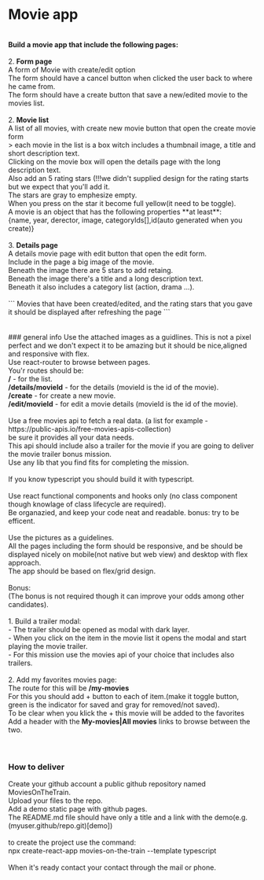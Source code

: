 # Movie app
<br />
<b>Build a movie app that include the following pages:</b><br />
<br />
2. <b>Form page</b>  <br />
    A form of Movie with create/edit option<br />
    The form should have a cancel button when clicked the user back to where he came from.<br />
    The form should have a create button that save a new/edited movie to the movies list.<br />
    <br />
2. <b>Movie list</b><br />
    A list of all movies, with create new movie button that open the create movie form <br />
    >  each movie in the list is a box witch includes a thumbnail image, a title and short description text.<br />
    Clicking on the movie box will open the details page with the long description text.<br />
    Also add an 5 rating stars (!!!we didn't supplied design for the rating starts but we expect that you'll add it.<br />
    The stars are gray to emphesize empty.<br />
    When you press on the star it become full yellow(it need to be toggle).<br />
    A movie is an object that has the following properties **at least**:<br />
    {name, year, derector, image, categoryIds[],id(auto generated when you create)}<br />
<br />
3. <b>Details page</b><br />
    A details movie page with edit button that open the edit form.<br />
    Include in the page a big image of the movie.<br />
    Beneath the image there are 5 stars to add retaing.<br />
    Beneath the image there's a title and a long description text.<br />
    Beneath it also includes a category list (action, drama ...).<br />
<br />
``` Movies that have been created/edited, and the rating stars that you gave it should be displayed after refreshing the page ```<br />
<br />
<br />
### general info
Use the attached images as a guidlines. This is not a pixel perfect and we don't expect it to be amazing but it should be nice,aligned and responsive with flex.<br />
Use react-router to browse between pages.<br />
You'r routes should be:<br />
<b>/</b>  - for the list.<br />
<b>/details/movieId</b>  - for the details (movieId is the id of the movie).<br />
<b>/create</b> - for create a new movie.<br />
<b>/edit/movieId</b> - for edit a movie details (movieId is the id of the movie).<br />
<br />
Use a free movies api to fetch a real data. (a list for example - https://public-apis.io/free-movies-apis-collection)<br />
be sure it provides all your data needs.<br />
This api should include also a trailer for the movie if you are going to deliver the movie trailer bonus mission.<br />
Use any lib that you find fits for completing the mission.<br />
<br />
If you know typescript you should build it with typescript.<br />
<br />
Use react functional components and hooks only (no class component though knowlage of class lifecycle are required).<br />
Be organazied, and keep your code neat and readable. bonus: try to be efficent.<br />
<br />
Use the pictures as a guidelines.<br />
All the pages including the form should be responsive, and be should be displayed nicely on mobile(not native but web view) and desktop with flex approach.<br />
The app should be based on flex/grid design.<br />
<br />
Bonus:<br />
(The bonus is not required though it can improve your odds among other candidates).<br />
<br />
1. Build a trailer modal:<br />
    - The trailer should be opened as modal with dark layer.<br />
    - When you click on the item in the movie list it opens the modal and start playing the movie trailer.<br />
    - For this mission use the movies api of your choice that includes also trailers.<br />
<br />
2. Add my favorites movies page: <br />
    The route for this will be <b>/my-movies</b><br />
    For this you should add + button to each of item.(make it toggle button, green is the indicator for saved and gray for removed/not saved).<br />
    To be clear when you klick the + this movie will be added to the favorites<br />
    Add a header with the <b>My-movies|All movies</b> links to browse between the two.<br />
<br />
<br />
<h3>How to deliver</h3>
Create your github account a public github repository named MoviesOnTheTrain.<br />
Upload your files to the repo.<br />
Add a demo static page with github pages. <br />
The README.md file should have only a title and a link with the demo(e.g. (myuser.github/repo.git)[demo])<br />
<br />
to create the project use the command:<br />
npx create-react-app movies-on-the-train --template typescript<br />
<br />
When it's ready contact your contact through the mail or phone.
